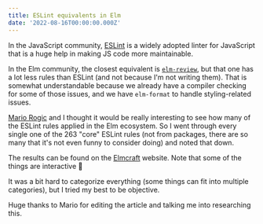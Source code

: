 ```yaml
---
title: ESLint equivalents in Elm
date: '2022-08-16T00:00:00.000Z'
---
```


In the JavaScript community, [ESLint](https://eslint.org/) is a widely adopted linter for JavaScript that is a huge help in making JS code more maintainable.

In the Elm community, the closest equivalent is [`elm-review`](https://package.elm-lang.org/packages/jfmengels/elm-review/latest/), but that one has a lot less rules than ESLint (and not because I'm not writing them). That is somewhat understandable because we already have a compiler checking for some of those issues, and we have `elm-format` to handle styling-related issues.

[Mario Rogic](https://twitter.com/realmario) and I thought it would be really interesting to see how many of the ESLint rules applied in the Elm ecosystem. So I went through every single one of the 263 "core" ESLint rules (not from packages, there are so many that it's not even funny to consider doing) and noted that down.

The results can be found on the [Elmcraft](https://elmcraft.org/compare/javascript/eslint/) website. Note that some of the things are interactive 🙂

It was a bit hard to categorize everything (some things can fit into multiple categories), but I tried my best to be objective.

Huge thanks to Mario for editing the article and talking me into researching this.
